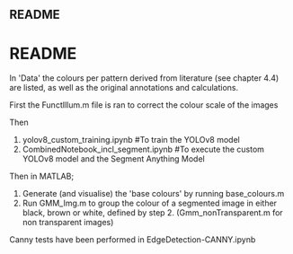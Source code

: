 ## README

# README

In 'Data' the colours per pattern derived from literature (see chapter 4.4) are listed, as well as the original annotations and calculations.


First the FunctIllum.m file is ran to correct the colour scale of the images

Then
1. yolov8_custom_training.ipynb #To train the YOLOv8 model
2. CombinedNotebook_incl_segment.ipynb #To execute the custom YOLOv8 model and the Segment Anything Model


Then in MATLAB;
1. Generate (and visualise) the 'base colours'  by running base_colours.m
2. Run GMM_Img.m to group the colour of a segmented image in either black, brown or white, defined by step 2. (Gmm_nonTransparent.m for non transparent images)



Canny tests have been performed in EdgeDetection-CANNY.ipynb

